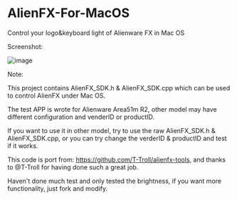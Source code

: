 # AlienFX-For-MacOS
Control your logo&amp;keyboard light of Alienware FX in Mac OS

Screenshot:

![image](https://user-images.githubusercontent.com/46492291/132944880-d362f076-a154-48c2-8261-39927b564bbc.png)

Note:

This project contains AlienFX_SDK.h & AlienFX_SDK.cpp which can be used to control AlienFX under Mac OS.

The test APP is wrote for Alienware Area51m R2, other model may have different configuration and venderID or productID.

If you want to use it in other model, try to use the raw AlienFX_SDK.h & AlienFX_SDK.cpp, or you can try change the verderID & productID and test if it works.

This code is port from: https://github.com/T-Troll/alienfx-tools, and thanks to @T-Troll for having done such a great job.

Haven't done much test and only tested the brightness, if you want more functionality, just fork and modify.
